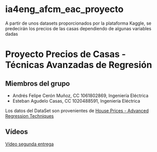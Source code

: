 # ia4eng_afcm_eac_proyecto
A partir de unos datasets proporcionados por la plataforma Kaggle, se predecirán los precios de las casas dependiendo de algunas variables dadas

# Proyecto Precios de Casas - Técnicas Avanzadas de Regresión

## Miembros del grupo

- Andrés Felipe Cerón Muñoz, CC 1061802869, Ingeniería Eléctrica
- Esteban Agudelo Casas, CC 1020488591, Ingeniería Eléctrica

Los datos del DataSet son provenientes de [House Prices - Advanced Regression Techniques](https://www.kaggle.com/competitions/house-prices-advanced-regression-techniques/data)
## Vídeos
[Vídeo segunda entrega](https://www.youtube.com/watch?v=nonqJFQ-So8)
